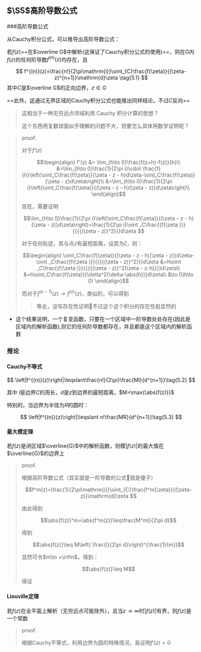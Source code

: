 ## $\S5$高阶导数公式

###高阶导数公式

从Cauchy积分公式，可以推导出高阶导数公式：

若$f(z)$==在$\overline G$中解析(这保证了Cauchy积分公式的使用)==，则在$G$内$f(z)$的任何阶导数$f^{(n)}(z)$均存在，且

$$
f^{(n)}(z)=\frac{n!}{2\pi\mathrm{i}}\oint_{C}\frac{f(\zeta)}{(\zeta-z)^{n+1}}\mathrm{d}\zeta \tag{5.1}
$$
其中$C$是$\overline G$的正向边界，$z \in G$

==此外，这通过无界区域的Cauchy积分公式也能推出同样结论，不过$C$反向==

> 这相当于一种无穷远点邻域利用 Cauchy 积分计算的思想？
>
> 这个东西用复数球面似乎理解的问题不大，但要怎么具体用数学证明呢？

> proof.
>
> 对于$f'(z)$
>
> ```math
> \begin{align}
> f'(z) &= \lim_{h\to 0}\frac{f(z+h)-f(z)}{h}\\
> &=\lim_{h\to 0}\frac{1}{2\pi i}\cdot \frac{1}{h}\left(\oint_C\frac{f(\zeta)}{\zeta - z - h}d\zeta-\oint_C\frac{f(\zeta)}{\zeta - z}d\zeta\right)\\
> &=\lim_{h\to 0}\frac{1}{2\pi i}\left(\oint_C\frac{f(\zeta)}{(\zeta - z - h)(\zeta - z)}d\zeta\right)\\
> \end{align}
> ```
>
> 现在，需要证明
>
> ```math
> \lim_{h\to 0}\frac{1}{2\pi i}\left(\oint_C\frac{f(\zeta)}{(\zeta - z - h)(\zeta - z)}d\zeta\right)=\frac{1}{2\pi i}\oint _C\frac{{f(\zeta )}}{{{{(\zeta  - z)}^2}}}d\zeta 
> ```
>
> 对于任何轨迹，其与点$z$有最短距离，设其为$\zeta$，则：
>
> ```math
> \begin{align}
> \oint_C\frac{f(\zeta)}{(\zeta - z - h)(\zeta - z)}d\zeta-\oint _C\frac{{f(\zeta )}}{{{{(\zeta  - z)}^2}}}d\zeta 
> &=h\oint _C\frac{{f(\zeta )}}{{{{(\zeta  - z)}^2(\zeta  - z-h)}}}d\zeta\\
> &=h\oint_C\frac{f(\zeta)}{\delta^2(\delta-\abs{h})}d\zeta\\
> &\to 0(h\to 0)
> \end{align}
> ```
>
> 而对于$f^{(n-1)}(z)\to f^{(n)}(z)$，类似的，可以得到
>
> > 等会，没写存在性证明🤔不过这个这个积分的存在性挺显然的
>
> 

+ 这个结果说明，一个复变函数，只要在一个区域中一阶导数处处存在(因此是区域内的解析函数),则它的任何阶导数都存在，并且都是这个区域内的解析函数

### 推论

#### Cauchy不等式

$$
\left|f^{(n)}(z)\right|\leqslant\frac{n!}{2\pi}\frac{Ml}{d^{n+1}}\tag{5.2}
$$

其中 $l$是边界$C$的周长，$d$是$z$到边界的最短距离，$M=\max{\abs{f(z)}}$

特别的，当边界为半径为$R$的圆时：

$$
\left|f^{(n)}(z)\right|\leqslant n!\frac{MR}{d^{n+1}}\tag{5.3}
$$


#### 最大模定理

若$f(z)$是闭区域$\overline{G}$中的解析函数，则模$|f(z)|$的最大值在$\overline{G}$的边界上

> proof.
>
> 根据高阶导数公式（其实就是一阶导数的公式🤣我是傻子）
>
> ```math
> f^m(z)=\frac{1}{2\pi\mathrm{i}}\oint_{C}\frac{f^m(\zeta)}{(\zeta-z)}\mathrm{d}\zeta 
> ```
>
> 由此得到
>
> ```math
> \abs{f(z)}^m=\abs{f^m(z)}\leq\frac{M^ml}{2\pi d}
> ```
>
> 得到
>
> ```math
> \abs{f(z)}\leq M\left( \frac{l}{2\pi d}\right)^{\frac{1}{m}}
> ```
>
> 显然可令$m\to +\infin$，得到：
>
> ```math
> \abs{f(z)}\leq M
> ```
>
> 得证

#### Liouville定理

若$f(z)$在全平面上解析（无穷远点可能除外），且当$z \to \infty$时$|f(z)|$有界，则$f(z)$是一个常数

> proof.
>
> 根据Cauchy不等式，利用边界为圆的特殊情况，易证明$f'(z)=0$